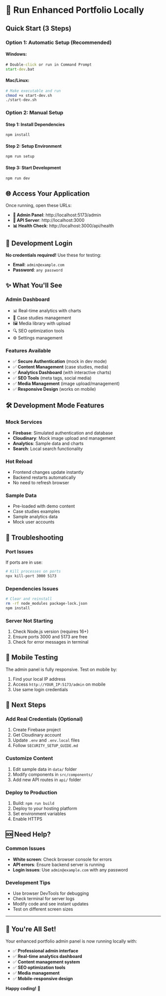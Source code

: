 # 🚀 Run Enhanced Portfolio Locally

## Quick Start (3 Steps)

### **Option 1: Automatic Setup (Recommended)**

#### **Windows:**
```cmd
# Double-click or run in Command Prompt
start-dev.bat
```

#### **Mac/Linux:**
```bash
# Make executable and run
chmod +x start-dev.sh
./start-dev.sh
```

### **Option 2: Manual Setup**

#### **Step 1: Install Dependencies**
```bash
npm install
```

#### **Step 2: Setup Environment**
```bash
npm run setup
```

#### **Step 3: Start Development**
```bash
npm run dev
```

## 🌐 Access Your Application

Once running, open these URLs:

- **🎨 Admin Panel**: http://localhost:5173/admin
- **🔧 API Server**: http://localhost:3000
- **📊 Health Check**: http://localhost:3000/api/health

## 🔑 Development Login

**No credentials required!** Use these for testing:

- **Email**: `admin@example.com`
- **Password**: `any password`

## ✨ What You'll See

### **Admin Dashboard**
- 📊 Real-time analytics with charts
- 📝 Case studies management
- 🖼️ Media library with upload
- 🔍 SEO optimization tools
- ⚙️ Settings management

### **Features Available**
- ✅ **Secure Authentication** (mock in dev mode)
- ✅ **Content Management** (case studies, media)
- ✅ **Analytics Dashboard** (with interactive charts)
- ✅ **SEO Tools** (meta tags, social media)
- ✅ **Media Management** (image upload/management)
- ✅ **Responsive Design** (works on mobile)

## 🛠️ Development Mode Features

### **Mock Services**
- **Firebase**: Simulated authentication and database
- **Cloudinary**: Mock image upload and management
- **Analytics**: Sample data and charts
- **Search**: Local search functionality

### **Hot Reload**
- Frontend changes update instantly
- Backend restarts automatically
- No need to refresh browser

### **Sample Data**
- Pre-loaded with demo content
- Case studies examples
- Sample analytics data
- Mock user accounts

## 🔧 Troubleshooting

### **Port Issues**
If ports are in use:
```bash
# Kill processes on ports
npx kill-port 3000 5173
```

### **Dependencies Issues**
```bash
# Clear and reinstall
rm -rf node_modules package-lock.json
npm install
```

### **Server Not Starting**
1. Check Node.js version (requires 16+)
2. Ensure ports 3000 and 5173 are free
3. Check for error messages in terminal

## 📱 Mobile Testing

The admin panel is fully responsive. Test on mobile by:

1. Find your local IP address
2. Access `http://YOUR_IP:5173/admin` on mobile
3. Use same login credentials

## 🎯 Next Steps

### **Add Real Credentials (Optional)**
1. Create Firebase project
2. Get Cloudinary account
3. Update `.env` and `.env.local` files
4. Follow `SECURITY_SETUP_GUIDE.md`

### **Customize Content**
1. Edit sample data in `data/` folder
2. Modify components in `src/components/`
3. Add new API routes in `api/` folder

### **Deploy to Production**
1. Build: `npm run build`
2. Deploy to your hosting platform
3. Set environment variables
4. Enable HTTPS

## 🆘 Need Help?

### **Common Issues**
- **White screen**: Check browser console for errors
- **API errors**: Ensure backend server is running
- **Login issues**: Use `admin@example.com` with any password

### **Development Tips**
- Use browser DevTools for debugging
- Check terminal for server logs
- Modify code and see instant updates
- Test on different screen sizes

---

## 🎉 You're All Set!

Your enhanced portfolio admin panel is now running locally with:

- ✅ **Professional admin interface**
- ✅ **Real-time analytics dashboard**
- ✅ **Content management system**
- ✅ **SEO optimization tools**
- ✅ **Media management**
- ✅ **Mobile-responsive design**

**Happy coding!** 🚀